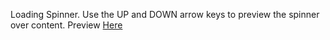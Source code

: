 Loading Spinner. Use the UP and DOWN arrow keys to preview the spinner over content. Preview [Here](http://codepen.io/phileflanagan/full/Krykvy/)